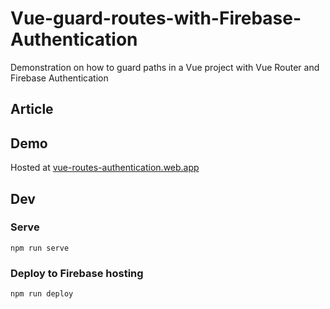 # Vue-guard-routes-with-Firebase-Authentication
Demonstration on how to guard paths in a Vue project with Vue Router and Firebase Authentication

## Article

## Demo
Hosted at [vue-routes-authentication.web.app](https://vue-routes-authentication.web.app)

## Dev

### Serve
`npm run serve`

### Deploy to Firebase hosting
`npm run deploy`
